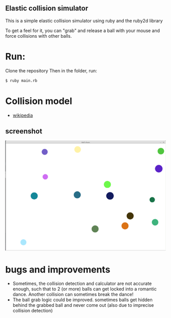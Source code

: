 ## Elastic collision simulator
This is a simple elastic collision simulator using ruby and the ruby2d library

To get a feel for it, you can "grab" and release a ball with your mouse and force collisions with other balls.

# Run:
Clone the repository
Then in the folder, run:
```sh
$ ruby main.rb
```

# Collision model
+ [wikipedia](https://en.wikipedia.org/wiki/Elastic_collision)

## screenshot
![screenshot](/screenshot.png?raw=true "screenshot")

# bugs and improvements
+ Sometimes, the collision detection and calculator are not accurate enough, such that to 2 (or more) balls can get locked into a romantic dance. Another collision can sometimes break the dance!
+ The ball grab logic could be improved. sometimes balls get hidden behind the grabbed ball and never come out (also due to imprecise collision detection)
